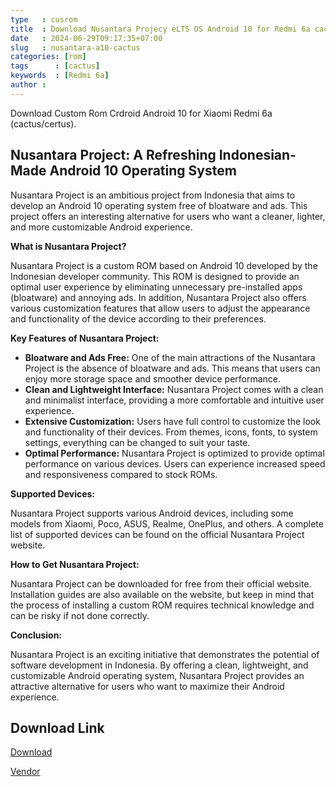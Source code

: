 ```yaml
---
type   : cusrom
title  : Download Nusantara Projecy eLTS OS Android 10 for Redmi 6a cactus/certus
date   : 2024-06-29T09:17:35+07:00
slug   : nusantara-a10-cactus
categories: [rom]
tags      : [cactus]
keywords  : [Redmi 6a]
author :
---
```


Download Custom Rom Crdroid Android 10 for Xiaomi Redmi 6a (cactus/certus).

## Nusantara Project: A Refreshing Indonesian-Made Android 10 Operating System

Nusantara Project is an ambitious project from Indonesia that aims to develop an Android 10 operating system free of bloatware and ads. This project offers an interesting alternative for users who want a cleaner, lighter, and more customizable Android experience.

**What is Nusantara Project?**

Nusantara Project is a custom ROM based on Android 10 developed by the Indonesian developer community. This ROM is designed to provide an optimal user experience by eliminating unnecessary pre-installed apps (bloatware) and annoying ads. In addition, Nusantara Project also offers various customization features that allow users to adjust the appearance and functionality of the device according to their preferences.

**Key Features of Nusantara Project:**

* **Bloatware and Ads Free:** One of the main attractions of the Nusantara Project is the absence of bloatware and ads. This means that users can enjoy more storage space and smoother device performance.
* **Clean and Lightweight Interface:** Nusantara Project comes with a clean and minimalist interface, providing a more comfortable and intuitive user experience.
* **Extensive Customization:** Users have full control to customize the look and functionality of their devices. From themes, icons, fonts, to system settings, everything can be changed to suit your taste.
* **Optimal Performance:** Nusantara Project is optimized to provide optimal performance on various devices. Users can experience increased speed and responsiveness compared to stock ROMs.

**Supported Devices:**

Nusantara Project supports various Android devices, including some models from Xiaomi, Poco, ASUS, Realme, OnePlus, and others. A complete list of supported devices can be found on the official Nusantara Project website.

**How to Get Nusantara Project:**

Nusantara Project can be downloaded for free from their official website. Installation guides are also available on the website, but keep in mind that the process of installing a custom ROM requires technical knowledge and can be risky if not done correctly.

**Conclusion:**

Nusantara Project is an exciting initiative that demonstrates the potential of software development in Indonesia. By offering a clean, lightweight, and customizable Android operating system, Nusantara Project provides an attractive alternative for users who want to maximize their Android experience.


## Download Link
[Download](https://www.pling.com/p/1426249/)

[Vendor](https://t.me/wahyu6070files/983?single)

